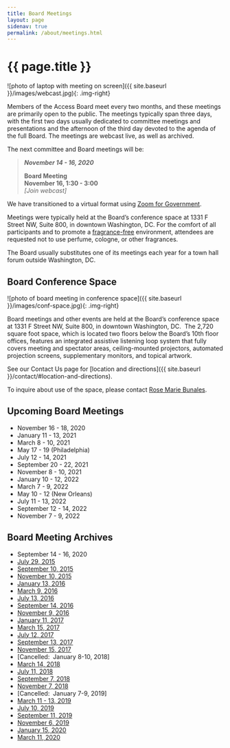 ```yaml
---
title: Board Meetings
layout: page
sidenav: true
permalink: /about/meetings.html
---
```


# {{ page.title }}

![photo of laptop with meeting on screen]({{ site.baseurl }}/images/webcast.jpg){: .img-right}

Members of the Access Board meet every two months, and these meetings are primarily open to the public. 
The meetings typically span three days, with the first two days usually dedicated to committee meetings and presentations and the afternoon of the third day devoted to the agenda of the full Board. 
The meetings are webcast live, as well as archived.

The next committee and Board meetings will be:

> ***November 14 - 16, 2020***  
>  
> **Board Meeting**  
> **November 16, 1:30 - 3:00**  
>  *\[Join webcast]*

We have transitioned to a virtual format using [Zoom for Government](https://zoomgov.com).

Meetings were typically held at the Board’s conference space at 1331 F Street NW, Suite 800, in downtown Washington, DC.
For the comfort of all participants and to promote a [fragrance-free](policy/ffe.html) environment, attendees are requested not to use perfume, cologne, or other fragrances.

The Board usually substitutes one of its meetings each year for a town hall forum outside Washington, DC.

## Board Conference Space

![photo of board meeting in conference space]({{ site.baseurl }}/images/conf-space.jpg){: .img-right}

Board meetings and other events are held at the Board’s conference space at 1331 F Street NW, Suite 800, in downtown Washington, DC.&nbsp;
The 2,720 square foot space, which is located two floors below the Board’s 10th floor offices, features an integrated assistive listening loop system that fully covers meeting and spectator areas, ceiling-mounted projectors, automated projection screens, supplementary monitors, and topical artwork.

See our Contact Us page for [location and directions]({{ site.baseurl }}/contact/#location-and-directions).

To inquire about use of the space, please contact [Rose Marie Bunales](mailto:bunales@access-board.gov).

## Upcoming Board Meetings

- November 16 - 18, 2020
- January 11 - 13, 2021
- March 8 - 10, 2021
- May 17 - 19 (Philadelphia)
- July 12 - 14, 2021
- September 20 - 22, 2021
- November 8 - 10, 2021
- January 10 - 12, 2022
- March 7 - 9, 2022
- May 10 - 12 (New Orleans)
- July 11 - 13, 2022
- September 12 - 14, 2022
- November 7 - 9, 2022

## Board Meeting Archives

- September 14 - 16, 2020
- [July 29, 2015](http://www.yorkmedia.com/accessboard/2015/07/29/)
- [September 10, 2015](http://www.yorkmedia.com/accessboard/2015/09/10/)
- [November 10, 2015](http://www.yorkmedia.com/accessboard/2015/11/10/)
- [January 13, 2016](http://www.yorkmedia.com/accessboard/2016/01/13/)
- [March 9, 2016](http://www.yorkmedia.com/accessboard/2016/03/09/)
- [July 13, 2016](http://www.yorkmedia.com/accessboard/2016/07/13/)
- [September 14, 2016](http://www.yorkmedia.com/accessboard/2016/09/14/)
- [November 9, 2016](http://www.yorkmedia.com/accessboard/2016/11/09/)
- [January 11, 2017](http://www.yorkmedia.com/accessboard/2017/01/11/)
- [March 15, 2017](http://www.yorkmedia.com/accessboard/2017/03/15/)
- [July 12, 2017](http://www.yorkmedia.com/accessboard/2017/07/12/)
- [September 13, 2017](http://www.yorkmedia.com/accessboard/2017/09/13/)
- [November 15, 2017](http://www.yorkmedia.com/accessboard/2017/11/15/)
- \[Cancelled:  January 8-10, 2018]
- [March 14, 2018](http://www.yorkmedia.com/accessboard/2018/03/14/)
- [July 11, 2018](http://www.yorkmedia.com/accessboard/2018/07/11/)
- [September 7, 2018](http://www.yorkmedia.com/accessboard/2018/09/07/)
- [November 7, 2018](http://www.yorkmedia.com/accessboard/2018/11/07)
- \[Cancelled:  January 7-9, 2019]
- [March 11 - 13, 2019](http://www.yorkmedia.com/accessboard/2019/03/13/)
- [July 10, 2019](http://www.yorkmedia.com/accessboard/2019/07/10/)
- [September 11, 2019](http://www.yorkmedia.com/accessboard/2019/09/11/)
- [November 6, 2019](http://www.yorkmedia.com/accessboard/2019/11/06/)
- [January 15, 2020](http://www.yorkmedia.com/accessboard/2020/01/15/)
- [March 11, 2020](http://www.yorkmedia.com/accessboard/2020/03/11/)
